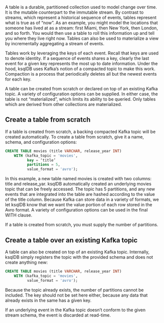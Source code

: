 A table is a durable, partitioned collection used to model change over time. It is the mutable counterpart to the immutable stream. By contrast to streams, which represent a historical sequence of events, tables represent what is true as of “now”. As an example, you might model the locations that someone has lived at as a stream: first Miami, then New York, then London, and so forth. You would then use a table to roll this information up and tell you where they live right now. Tables can also be used to materialize a view by incrementally aggregating a stream of events.

Tables work by leveraging the keys of each event. Recall that keys are used to denote identity. If a sequence of events shares a key, clearly the last event for a given key represents the most up to date information. Under the hood, ksqlDB uses Kafka’s notion of a compacted topic to make this work. Compaction is a process that periodically deletes all but the newest events for each key.

A table can be created from scratch or declared on top of an existing Kafka topic. A variety of configuration options can be supplied. In either case, the table is not “materialized”, which limits its ability to be queried. Only tables which are derived from other collections are materialized.

Create a table from scratch
---------------------------

If a table is created from scratch, a backing compacted Kafka topic will be created automatically. To create a table from scratch, give it a name, schema, and configuration options:

```sql
CREATE TABLE movies (title VARCHAR, release_year INT)
    WITH (kafka_topic = 'movies',
          key = ‘title’
          partitions = 5,
          value_format = 'avro');
```

In this example, a new table named movies is created with two columns: title and release_yar. ksqlDB automatically created an underlying movies topic that can be freely accessed. The topic has 5 partitions, and any new events that are integrated into the table are hashed according to the value of the title column. Because Kafka can store data in a variety of formats, we let ksqlDB know that we want the value portion of each row stored in the Avro format. A variety of configuration options can be used in the final WITH clause.

If a table is created from scratch, you must supply the number of partitions.

Create a table over an existing Kafka topic
-------------------------------------------

A table can also be created on top of an existing Kafka topic. Internally, ksqlDB simply registers the topic with the provided schema and does not create anything new:

```sql
CREATE TABLE movies (title VARCHAR, release_year INT)
    WITH (kafka_topic = 'movies',
          value_format = 'avro');
```

Because the topic already exists, the number of partitions cannot be included. The key should not be set here either, because any data that already exists in the same has a given key.

If an underlying event in the Kafka topic doesn’t conform to the given stream schema, the event is discarded at read-time.
